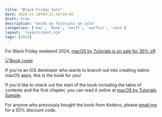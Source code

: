 ```yaml
---
title: "Black Friday Sale"
date: 2024-11-28T09:22:54+10:00
draft: true
description: "macOS by Tutorials on sale"
categories: ['mac', 'book', 'swift', 'swiftui', 'sale']
layout: 'layouts/post.njk'
tags: [2024]
---
```


For Black Friday weekend 2024, [macOS by Tutorials is on sale for 30% off][1].

[![Book cover][i1]][2]

<!--more-->

If you're an iOS developer who wants to branch out into creating native macOS apps, this is the book for you!

If you'd like to check out the start of the book including the table of contents and the first chapter, you can read it online at [macOS by Tutorials Sample][4].

For anyone who previously bought the book from Kodeco, please [email me][3] for a 50% discount code.

[1]: https://sarahreichelt.gumroad.com/l/oximx/4xfw8q6
[2]: /books/macos_tutorials/
[3]: mailto:books@troz.net?subject=macOS%20by%20Tutorials%20Discount
[4]: /books/mos_2.0.1_sample.html
[i1]: /images/2024/mos_cover_horizontal.png